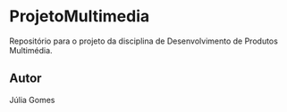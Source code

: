 # ProjetoMultimedia
Repositório para o projeto da disciplina de Desenvolvimento de Produtos Multimédia.

## Autor
Júlia Gomes